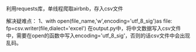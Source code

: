 利用requests库，单线程爬取airbnb，存入csv文件

解决疑难点：
1、with open(file_name,'w',encoding='utf_8_sig')as file:
        fp=csv.writer(file,dialect='excel')
在output.py中，将中文数据写入csv文件中，需要在open的函数中写入encoding='utf_8_sig'，否则的话csv文件中会出现乱码。
